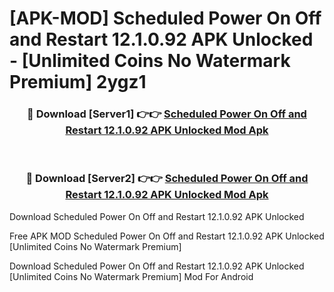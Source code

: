 # [APK-MOD] Scheduled Power On Off and Restart 12.1.0.92 APK Unlocked - [Unlimited Coins No Watermark Premium] 2ygz1



<div align="center">
<h3>🔴 Download [Server1] 👉👉 <a href="https://momento.my/?title=Scheduled_Power_On_Off_and_Restart_12.1.0.92_APK_Unlocked">Scheduled Power On Off and Restart 12.1.0.92 APK Unlocked Mod Apk</a></h3><br>

<h3>🔴 Download [Server2] 👉👉 <a href="https://momento.my/?title=Scheduled_Power_On_Off_and_Restart_12.1.0.92_APK_Unlocked">Scheduled Power On Off and Restart 12.1.0.92 APK Unlocked Mod Apk</a></h3>
</div>



Download Scheduled Power On Off and Restart 12.1.0.92 APK Unlocked 

Free APK MOD Scheduled Power On Off and Restart 12.1.0.92 APK Unlocked [Unlimited Coins No Watermark Premium]

Download Scheduled Power On Off and Restart 12.1.0.92 APK Unlocked [Unlimited Coins No Watermark Premium] Mod For Android
